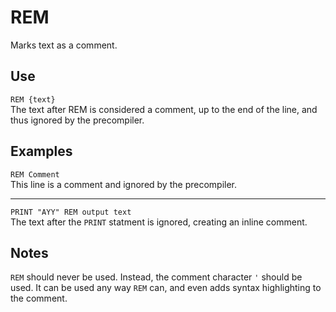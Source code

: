# REM #
Marks text as a comment.

## Use ##
`REM {text}`  
The text after REM is considered a comment, up to the end of the line,
and thus ignored by the precompiler.

## Examples ##
`REM Comment`  
This line is a comment and ignored by the precompiler.
- - -
`PRINT "AYY" REM output text`  
The text after the `PRINT` statment is ignored, creating an inline comment.

## Notes ##
`REM` should never be used. Instead, the comment character `'` should be used.
It can be used any way `REM` can, and even adds syntax highlighting to the comment.
